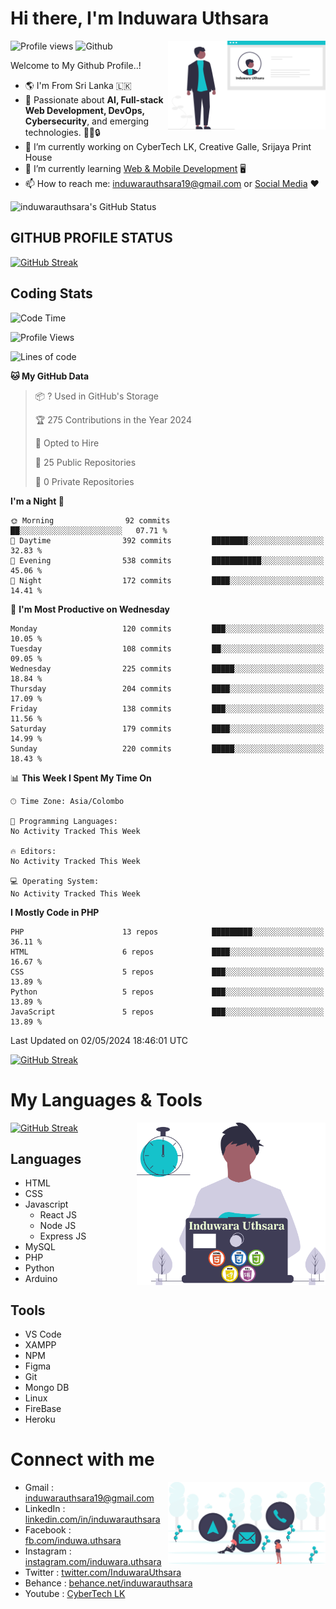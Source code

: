 # Hi there, I'm Induwara Uthsara
![Profile views](https://gpvc.arturio.dev/induwarauthsara)
![Github](https://img.shields.io/github/followers/induwarauthsara?label=Follow&style=social)
<img width="50%" align="right" alt="Induwara Uthsara's Profile" src="https://github.com/induwarauthsara/induwarauthsara/blob/main/images/profileInduwaraUthsara.svg" />

Welcome to My Github Profile..! 


- :earth_americas:	I'm From Sri Lanka :sri_lanka:
- 🚀 Passionate about **AI, Full-stack Web Development, DevOps, Cybersecurity**, and emerging technologies. 🤖🌐🔒
- 🔭 I’m currently working on CyberTech LK, Creative Galle, Srijaya Print House 
- 🌱 I’m currently learning [Web & Mobile Development](https://github.com/induwarauthsara/induwarauthsara/blob/main/README.md#my-languages--tools) :desktop_computer:
- 📫 How to reach me: [induwarauthsara19@gmail.com](mailto:induwarauthsara19@gmail.com) or [Social Media](https://github.com/induwarauthsara/induwarauthsara/blob/main/README.md#connect-with-me) :hearts:	

![induwarauthsara's GitHub Status](https://github-readme-stats.vercel.app/api?username=induwarauthsara&show_icons=true&theme=radical)


## GITHUB PROFILE STATUS
[![GitHub Streak](https://github-readme-streak-stats.herokuapp.com/?user=induwarauthsara&theme=dracula)](https://github.com/induwarauthsara)

## Coding Stats
<!--START_SECTION:waka-->
![Code Time](http://img.shields.io/badge/Code%20Time-157%20hrs%2019%20mins-blue)

![Profile Views](http://img.shields.io/badge/Profile%20Views-19-blue)

![Lines of code](https://img.shields.io/badge/From%20Hello%20World%20I%27ve%20Written-2.4%20million%20lines%20of%20code-blue)

**🐱 My GitHub Data** 

> 📦 ? Used in GitHub's Storage 
 > 
> 🏆 275 Contributions in the Year 2024
 > 
> 💼 Opted to Hire
 > 
> 📜 25 Public Repositories 
 > 
> 🔑 0 Private Repositories 
 > 
**I'm a Night 🦉** 

```text
🌞 Morning                92 commits          ██░░░░░░░░░░░░░░░░░░░░░░░   07.71 % 
🌆 Daytime                392 commits         ████████░░░░░░░░░░░░░░░░░   32.83 % 
🌃 Evening                538 commits         ███████████░░░░░░░░░░░░░░   45.06 % 
🌙 Night                  172 commits         ████░░░░░░░░░░░░░░░░░░░░░   14.41 % 
```
📅 **I'm Most Productive on Wednesday** 

```text
Monday                   120 commits         ███░░░░░░░░░░░░░░░░░░░░░░   10.05 % 
Tuesday                  108 commits         ██░░░░░░░░░░░░░░░░░░░░░░░   09.05 % 
Wednesday                225 commits         █████░░░░░░░░░░░░░░░░░░░░   18.84 % 
Thursday                 204 commits         ████░░░░░░░░░░░░░░░░░░░░░   17.09 % 
Friday                   138 commits         ███░░░░░░░░░░░░░░░░░░░░░░   11.56 % 
Saturday                 179 commits         ████░░░░░░░░░░░░░░░░░░░░░   14.99 % 
Sunday                   220 commits         █████░░░░░░░░░░░░░░░░░░░░   18.43 % 
```


📊 **This Week I Spent My Time On** 

```text
🕑︎ Time Zone: Asia/Colombo

💬 Programming Languages: 
No Activity Tracked This Week

🔥 Editors: 
No Activity Tracked This Week

💻 Operating System: 
No Activity Tracked This Week
```

**I Mostly Code in PHP** 

```text
PHP                      13 repos            █████████░░░░░░░░░░░░░░░░   36.11 % 
HTML                     6 repos             ████░░░░░░░░░░░░░░░░░░░░░   16.67 % 
CSS                      5 repos             ███░░░░░░░░░░░░░░░░░░░░░░   13.89 % 
Python                   5 repos             ███░░░░░░░░░░░░░░░░░░░░░░   13.89 % 
JavaScript               5 repos             ███░░░░░░░░░░░░░░░░░░░░░░   13.89 % 
```




 Last Updated on 02/05/2024 18:46:01 UTC
<!--END_SECTION:waka-->
          

[![GitHub Streak](https://github-profile-trophy.vercel.app/?username=induwarauthsara&theme=juicyfresh)](https://github.com/induwarauthsara)


# My Languages & Tools
[![GitHub Streak](https://github-readme-stats.vercel.app/api/top-langs/?username=induwarauthsara)](https://github.com/induwarauthsara)
<img width="60%" align="right" alt="Induwara Uthsara's Programmer" src="https://github.com/induwarauthsara/induwarauthsara/blob/main/images/programmingInduwaraUthsara.svg" />

## Languages
* HTML
* CSS
* Javascript
  * React JS
  * Node JS
  * Express JS
* MySQL
* PHP
* Python
* Arduino

## Tools
* VS Code
* XAMPP
* NPM
* Figma
* Git
* Mongo DB
* Linux
* FireBase
* Heroku

# Connect with me
<img width="50%" align="right" alt="Induwara Uthsara's Contact Informations" src="https://github.com/induwarauthsara/induwarauthsara/blob/main/images/contactInduwaraUthsara.svg" />

- Gmail    : [induwarauthsara19@gmail.com](mailto:induwarauthsara19@gmail.com)
- LinkedIn : [linkedin.com/in/induwarauthsara](https://www.linkedin.com/in/induwarauthsara)
- Facebook : [fb.com/induwa.uthsara](https://web.facebook.com/induwa.uthsara/)
- Instagram : [instagram.com/induwara.uthsara](https://www.instagram.com/induwara.uthsara)
- Twitter : [twitter.com/InduwaraUthsara](https://twitter.com/InduwaraUthsara)
- Behance : [behance.net/induwarauthsara](https://www.behance.net/induwarauthsara)
- Youtube : [CyberTech LK](https://www.youtube.com/channel/UCWdK_TF8t8UA2uOmawuTKRg)
